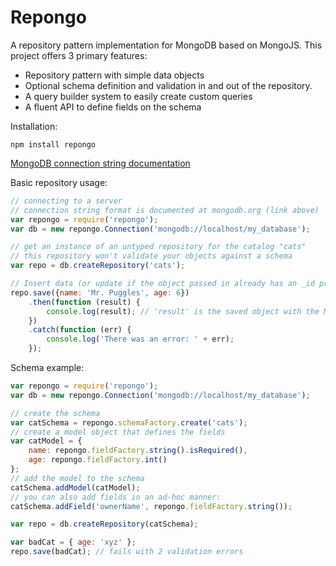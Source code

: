 # Repongo
A repository pattern implementation for MongoDB based on MongoJS. This project offers 3 primary features:
- Repository pattern with simple data objects
- Optional schema definition and validation in and out of the repository.
- A query builder system to easily create custom queries
- A fluent API to define fields on the schema

Installation:
```
npm install repongo
```

[MongoDB connection string documentation](http://docs.mongodb.org/manual/reference/connection-string/)

Basic repository usage:
```JavaScript
// connecting to a server
// connection string format is documented at mongodb.org (link above)
var repongo = require('repongo');
var db = new repongo.Connection('mongodb://localhost/my_database');

// get an instance of an untyped repository for the catalog "cats"
// this repository won't validate your objects against a schema
var repo = db.createRepository('cats');

// Insert data (or update if the object passed in already has an _id property)
repo.save({name: 'Mr. Puggles', age: 6})
    .then(function (result) {
        console.log(result); // 'result' is the saved object with the Mongo PK stored in _id
    })
    .catch(function (err) {
        console.log('There was an error: ' + err);
    });
```

Schema example:
```JavaScript
var repongo = require('repongo');
var db = new repongo.Connection('mongodb://localhost/my_database');

// create the schema
var catSchema = repongo.schemaFactory.create('cats');
// create a model object that defines the fields
var catModel = {
    name: repongo.fieldFactory.string().isRequired(),
    age: repongo.fieldFactory.int()
};
// add the model to the schema
catSchema.addModel(catModel);
// you can also add fields in an ad-hoc manner:
catSchema.addField('ownerName', repongo.fieldFactory.string());

var repo = db.createRepository(catSchema);

var badCat = { age: 'xyz' };
repo.save(badCat); // fails with 2 validation errors

```